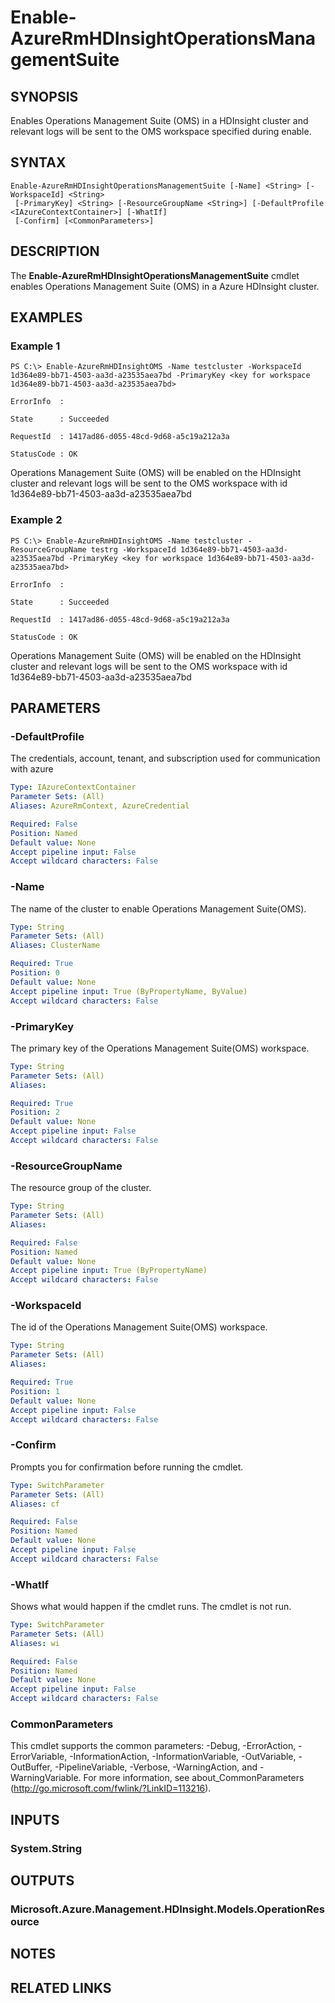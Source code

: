 ﻿---
external help file: Microsoft.Azure.Commands.HDInsight.dll-Help.xml
Module Name: AzureRM.HDInsight
online help: https://docs.microsoft.com/en-us/powershell/module/azurerm.hdinsight/enable-azurermhdinsightoperationsmanagementsuite
schema: 2.0.0
---

# Enable-AzureRmHDInsightOperationsManagementSuite

## SYNOPSIS
Enables Operations Management Suite (OMS) in a HDInsight cluster and relevant logs will be sent to the OMS workspace specified during enable.

## SYNTAX

```
Enable-AzureRmHDInsightOperationsManagementSuite [-Name] <String> [-WorkspaceId] <String>
 [-PrimaryKey] <String> [-ResourceGroupName <String>] [-DefaultProfile <IAzureContextContainer>] [-WhatIf]
 [-Confirm] [<CommonParameters>]
```

## DESCRIPTION
The **Enable-AzureRmHDInsightOperationsManagementSuite** cmdlet enables Operations Management Suite (OMS) in a Azure HDInsight cluster.

## EXAMPLES

### Example 1
```
PS C:\> Enable-AzureRmHDInsightOMS -Name testcluster -WorkspaceId 1d364e89-bb71-4503-aa3d-a23535aea7bd -PrimaryKey <key for workspace 1d364e89-bb71-4503-aa3d-a23535aea7bd>

ErrorInfo  :

State      : Succeeded

RequestId  : 1417ad86-d055-48cd-9d68-a5c19a212a3a

StatusCode : OK
```

Operations Management Suite (OMS) will be enabled on the HDInsight cluster and relevant logs will be sent to the OMS workspace with id 1d364e89-bb71-4503-aa3d-a23535aea7bd

### Example 2
```
PS C:\> Enable-AzureRmHDInsightOMS -Name testcluster -ResourceGroupName testrg -WorkspaceId 1d364e89-bb71-4503-aa3d-a23535aea7bd -PrimaryKey <key for workspace 1d364e89-bb71-4503-aa3d-a23535aea7bd>

ErrorInfo  :

State      : Succeeded

RequestId  : 1417ad86-d055-48cd-9d68-a5c19a212a3a

StatusCode : OK
```

Operations Management Suite (OMS) will be enabled on the HDInsight cluster and relevant logs will be sent to the OMS workspace with id 1d364e89-bb71-4503-aa3d-a23535aea7bd

## PARAMETERS

### -DefaultProfile
The credentials, account, tenant, and subscription used for communication with azure

```yaml
Type: IAzureContextContainer
Parameter Sets: (All)
Aliases: AzureRmContext, AzureCredential

Required: False
Position: Named
Default value: None
Accept pipeline input: False
Accept wildcard characters: False
```

### -Name
The name of the cluster to enable Operations Management Suite(OMS).

```yaml
Type: String
Parameter Sets: (All)
Aliases: ClusterName

Required: True
Position: 0
Default value: None
Accept pipeline input: True (ByPropertyName, ByValue)
Accept wildcard characters: False
```

### -PrimaryKey
The primary key of the Operations Management Suite(OMS) workspace.

```yaml
Type: String
Parameter Sets: (All)
Aliases: 

Required: True
Position: 2
Default value: None
Accept pipeline input: False
Accept wildcard characters: False
```

### -ResourceGroupName
The resource group of the cluster.

```yaml
Type: String
Parameter Sets: (All)
Aliases: 

Required: False
Position: Named
Default value: None
Accept pipeline input: True (ByPropertyName)
Accept wildcard characters: False
```

### -WorkspaceId
The id of the Operations Management Suite(OMS) workspace.

```yaml
Type: String
Parameter Sets: (All)
Aliases: 

Required: True
Position: 1
Default value: None
Accept pipeline input: False
Accept wildcard characters: False
```

### -Confirm
Prompts you for confirmation before running the cmdlet.

```yaml
Type: SwitchParameter
Parameter Sets: (All)
Aliases: cf

Required: False
Position: Named
Default value: None
Accept pipeline input: False
Accept wildcard characters: False
```

### -WhatIf
Shows what would happen if the cmdlet runs. The cmdlet is not run.

```yaml
Type: SwitchParameter
Parameter Sets: (All)
Aliases: wi

Required: False
Position: Named
Default value: None
Accept pipeline input: False
Accept wildcard characters: False
```

### CommonParameters
This cmdlet supports the common parameters: -Debug, -ErrorAction, -ErrorVariable, -InformationAction, -InformationVariable, -OutVariable, -OutBuffer, -PipelineVariable, -Verbose, -WarningAction, and -WarningVariable. For more information, see about_CommonParameters (http://go.microsoft.com/fwlink/?LinkID=113216).

## INPUTS

### System.String

## OUTPUTS

### Microsoft.Azure.Management.HDInsight.Models.OperationResource

## NOTES

## RELATED LINKS


